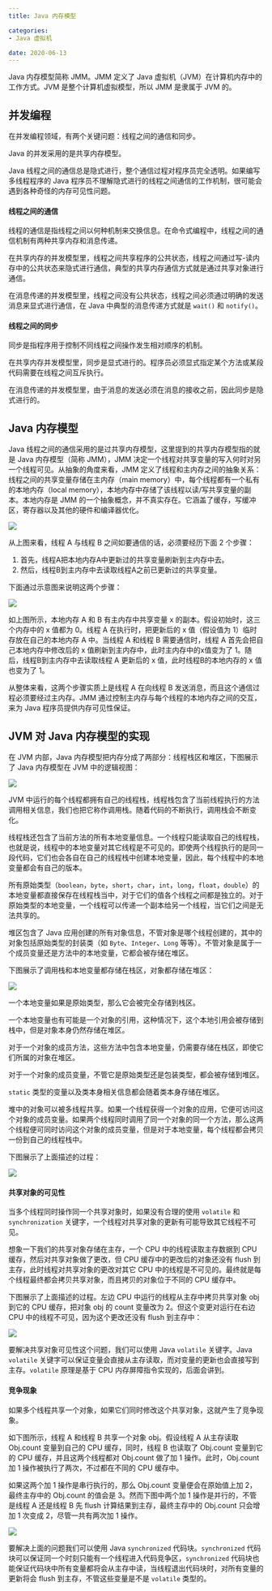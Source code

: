 ```yaml
---
title: Java 内存模型

categories:
- Java 虚拟机

date: 2020-06-13
---
```


Java 内存模型简称 JMM。JMM 定义了 Java 虚拟机（JVM）在计算机内存中的工作方式。JVM 是整个计算机虚拟模型，所以 JMM 是隶属于 JVM 的。

## 并发编程
在并发编程领域，有两个关键问题：线程之间的通信和同步。

Java 的并发采用的是共享内存模型。

Java 线程之间的通信总是隐式进行，整个通信过程对程序员完全透明。如果编写多线程程序的 Java 程序员不理解隐式进行的线程之间通信的工作机制，很可能会遇到各种奇怪的内存可见性问题。

#### 线程之间的通信
线程的通信是指线程之间以何种机制来交换信息。在命令式编程中，线程之间的通信机制有两种共享内存和消息传递。

在共享内存的并发模型里，线程之间共享程序的公共状态，线程之间通过写-读内存中的公共状态来隐式进行通信，典型的共享内存通信方式就是通过共享对象进行通信。

在消息传递的并发模型里，线程之间没有公共状态，线程之间必须通过明确的发送消息来显式进行通信，在 Java 中典型的消息传递方式就是 `wait()` 和 `notify()`。

#### 线程之间的同步
同步是指程序用于控制不同线程之间操作发生相对顺序的机制。

在共享内存并发模型里，同步是显式进行的。程序员必须显式指定某个方法或某段代码需要在线程之间互斥执行。

在消息传递的并发模型里，由于消息的发送必须在消息的接收之前，因此同步是隐式进行的。

## Java 内存模型
Java 线程之间的通信采用的是过共享内存模型，这里提到的共享内存模型指的就是 Java 内存模型（简称 JMM），JMM 决定一个线程对共享变量的写入何时对另一个线程可见。从抽象的角度来看，JMM 定义了线程和主内存之间的抽象关系：线程之间的共享变量存储在主内存（main memory）中，每个线程都有一个私有的本地内存（local memory），本地内存中存储了该线程以读/写共享变量的副本。本地内存是 JMM 的一个抽象概念，并不真实存在。它涵盖了缓存，写缓冲区，寄存器以及其他的硬件和编译器优化。

![](https://imgconvert.csdnimg.cn/aHR0cDovL2ltZy5ibG9nLmNzZG4ubmV0LzIwMTYwOTIxMTgyMzM3OTA0?x-oss-process=image/format,png)

从上图来看，线程 A 与线程 B 之间如要通信的话，必须要经历下面 2 个步骤：
1. 首先，线程A把本地内存A中更新过的共享变量刷新到主内存中去。
1. 然后，线程B到主内存中去读取线程A之前已更新过的共享变量。 

下面通过示意图来说明这两个步骤：

![](https://imgconvert.csdnimg.cn/aHR0cDovL2ltZy5ibG9nLmNzZG4ubmV0LzIwMTYwOTIxMTgyNzQ4NTUx?x-oss-process=image/format,png)

如上图所示，本地内存 A 和 B 有主内存中共享变量 x 的副本。假设初始时，这三个内存中的 x 值都为 0。线程 A 在执行时，把更新后的 x 值（假设值为 1）临时存放在自己的本地内存 A 中。当线程 A 和线程 B 需要通信时，线程 A 首先会把自己本地内存中修改后的 x 值刷新到主内存中，此时主内存中的x值变为了 1。随后，线程B到主内存中去读取线程 A 更新后的 x 值，此时线程B的本地内存的 x 值也变为了 1。

从整体来看，这两个步骤实质上是线程 A 在向线程 B 发送消息，而且这个通信过程必须要经过主内存。JMM 通过控制主内存与每个线程的本地内存之间的交互，来为 Java 程序员提供内存可见性保证。

## JVM 对 Java 内存模型的实现
在 JVM 内部，Java 内存模型把内存分成了两部分：线程栈区和堆区，下图展示了 Java 内存模型在 JVM 中的逻辑视图：

![](https://imgconvert.csdnimg.cn/aHR0cDovL2ltZy5ibG9nLmNzZG4ubmV0LzIwMTYwOTIxMTgyODM3Njk3?x-oss-process=image/format,png)

JVM 中运行的每个线程都拥有自己的线程栈，线程栈包含了当前线程执行的方法调用相关信息，我们也把它称作调用栈。随着代码的不断执行，调用栈会不断变化。

线程栈还包含了当前方法的所有本地变量信息。一个线程只能读取自己的线程栈，也就是说，线程中的本地变量对其它线程是不可见的。即使两个线程执行的是同一段代码，它们也会各自在自己的线程栈中创建本地变量，因此，每个线程中的本地变量都会有自己的版本。

所有原始类型（`boolean`，`byte`，`short`，`char`，`int`，`long`，`float`，`double`）的本地变量都直接保存在线程栈当中，对于它们的值各个线程之间都是独立的。对于原始类型的本地变量，一个线程可以传递一个副本给另一个线程，当它们之间是无法共享的。

堆区包含了 Java 应用创建的所有对象信息，不管对象是哪个线程创建的，其中的对象包括原始类型的封装类（如 `Byte`、`Integer`、`Long` 等等）。不管对象是属于一个成员变量还是方法中的本地变量，它都会被存储在堆区。

下图展示了调用栈和本地变量都存储在栈区，对象都存储在堆区：

![](https://imgconvert.csdnimg.cn/aHR0cDovL2ltZy5ibG9nLmNzZG4ubmV0LzIwMTYwOTIxMTgyOTAzODE4?x-oss-process=image/format,png)

一个本地变量如果是原始类型，那么它会被完全存储到栈区。

一个本地变量也有可能是一个对象的引用，这种情况下，这个本地引用会被存储到栈中，但是对象本身仍然存储在堆区。

对于一个对象的成员方法，这些方法中包含本地变量，仍需要存储在栈区，即使它们所属的对象在堆区。

对于一个对象的成员变量，不管它是原始类型还是包装类型，都会被存储到堆区。

`static` 类型的变量以及类本身相关信息都会随着类本身存储在堆区。

堆中的对象可以被多线程共享。如果一个线程获得一个对象的应用，它便可访问这个对象的成员变量。如果两个线程同时调用了同一个对象的同一个方法，那么这两个线程便可同时访问这个对象的成员变量，但是对于本地变量，每个线程都会拷贝一份到自己的线程栈中。

下图展示了上面描述的过程：

![](https://imgconvert.csdnimg.cn/aHR0cDovL2ltZy5ibG9nLmNzZG4ubmV0LzIwMTYwOTIxMTgyOTQ4NjAx?x-oss-process=image/format,png)

#### 共享对象的可见性
当多个线程同时操作同一个共享对象时，如果没有合理的使用 `volatile` 和 `synchronization` 关键字，一个线程对共享对象的更新有可能导致其它线程不可见。

想象一下我们的共享对象存储在主存，一个 CPU 中的线程读取主存数据到 CPU 缓存，然后对共享对象做了更改，但 CPU 缓存中的更改后的对象还没有 flush 到主存，此时线程对共享对象的更改对其它 CPU 中的线程是不可见的。最终就是每个线程最终都会拷贝共享对象，而且拷贝的对象位于不同的 CPU 缓存中。

下图展示了上面描述的过程。左边 CPU 中运行的线程从主存中拷贝共享对象 obj 到它的 CPU 缓存，把对象 obj 的 count 变量改为 2。但这个变更对运行在右边 CPU 中的线程不可见，因为这个更改还没有 flush 到主存中：

![](https://imgconvert.csdnimg.cn/aHR0cDovL2ltZy5ibG9nLmNzZG4ubmV0LzIwMTYwOTIxMTgzMjE4NjUx?x-oss-process=image/format,png)

要解决共享对象可见性这个问题，我们可以使用 Java `volatile` 关键字。Java `volatile` 关键字可以保证变量会直接从主存读取，而对变量的更新也会直接写到主存。`volatile` 原理是基于 CPU 内存屏障指令实现的，后面会讲到。

#### 竞争现象
如果多个线程共享一个对象，如果它们同时修改这个共享对象，这就产生了竞争现象。

如下图所示，线程 A 和线程 B 共享一个对象 obj。假设线程 A 从主存读取 Obj.count 变量到自己的 CPU 缓存，同时，线程 B 也读取了 Obj.count 变量到它的 CPU 缓存，并且这两个线程都对 Obj.count 做了加 1 操作。此时，Obj.count 加 1 操作被执行了两次，不过都在不同的 CPU 缓存中。

如果这两个加 1 操作是串行执行的，那么 Obj.count 变量便会在原始值上加 2，最终主存中的 Obj.count 的值会是 3。然而下图中两个加 1 操作是并行的，不管是线程 A 还是线程 B 先 flush 计算结果到主存，最终主存中的 Obj.count 只会增加 1 次变成 2，尽管一共有两次加 1 操作。

![](https://imgconvert.csdnimg.cn/aHR0cDovL2ltZy5ibG9nLmNzZG4ubmV0LzIwMTYwOTIxMTgzMjUxODcw?x-oss-process=image/format,png)

要解决上面的问题我们可以使用 Java `synchronized` 代码块。`synchronized` 代码块可以保证同一个时刻只能有一个线程进入代码竞争区，`synchronized` 代码块也能保证代码块中所有变量都将会从主存中读，当线程退出代码块时，对所有变量的更新将会 flush 到主存，不管这些变量是不是 `volatile` 类型的。
